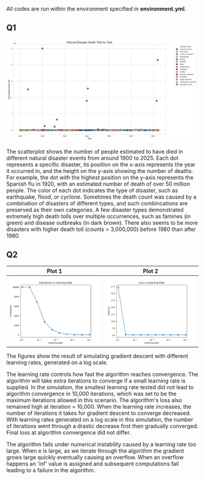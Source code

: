 All codes are run within the environment specified in **environment.yml**.

## Q1
![Death roll by year](Q1.png)

The scatterplot shows the number of people estimated to have died in different natural disaster events from around 1900 to 2025.
Each dot represents a specific disaster, its position on the x-axis represents the year it occurred in, and the height on the y-axis showing the number of deaths. For example, the dot with the highest position on the y-axis represents the Spanish flu in 1920, with an estimated number of death of over 50 million people. 
The color of each dot indicates the type of disaster, such as earthquake, flood, or cyclone. Sometimes the death count was caused by a combination of disasters of different types, and such combincations are preserved as their own categories. A few disaster types demonstrated extremely high death tolls over multiple occurrences, such as famines (in green) and disease outbreaks (in dark brown). There also seems to be more disasters with higher death toll (counts > 3,000,000) before 1980 than after 1980.
 
## Q2
| Plot 1 | Plot 2 |
|--------|--------|
| ![](GD_lr_v_itr.png) | ![](GD_lr_v_loss.png) |

The figures show the result of simulating gradient descent with different learning rates, generated on a log scale.

The learning rate controls how fast the algorithm reaches convergence. The algorithm will take extra iterations to converge if a small learning rate is supplied. In the simulation, the smallest learning rate tested did not lead to algorithm convergence in 10,000 iterations, which was set to be the maximum iterations allowed in this scenario. The algorithm's loss also remained high at iteration = 10,000. When the learning rate increases, the number of iterations it takes for gradient descent to converge decreased. With learning rates generated on a log scale in this simulation, the number of iterations went through a drastic decrease first then gradually converged. Final loss at algorithm convergence did not differ.

The algorithm fails under numerical instability caused by a learning rate too large. When e is large, as we iterate through the algorithm the gradient grows large quickly eventually causing an overflow. When an overflow happens an 'inf' value is assigned and subsequent computations fail leading to a failure in the algorithm.
